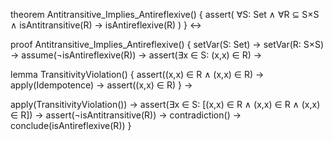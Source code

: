 theorem Antitransitive_Implies_Antireflexive() {
  assert(
    ∀S: Set ∧ ∀R ⊆ S×S ∧ isAntitransitive(R) →
    isAntireflexive(R)
  )
} ↔

proof Antitransitive_Implies_Antireflexive() {
  setVar(S: Set) →
  setVar(R: S×S) →
  assume(¬isAntireflexive(R)) →
  assert(∃x ∈ S: (x,x) ∈ R) →
  
  lemma TransitivityViolation() {
    assert((x,x) ∈ R ∧ (x,x) ∈ R) →
    apply(Idempotence) →
    assert((x,x) ∈ R)
  } →
  
  apply(TransitivityViolation()) →
  assert(∃x ∈ S: [(x,x) ∈ R ∧ (x,x) ∈ R ∧ (x,x) ∈ R]) →
  assert(¬isAntitransitive(R)) →
  contradiction() →
  conclude(isAntireflexive(R))
}